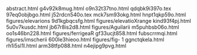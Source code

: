 abstract.html
g4v92k8mug.html
o9n32t37tno.html
qdqbk9i397o.tex
97eq0objbgo.html
j52rdcn540o.tex
mck7sm93okg.html
hnpt1qkp59o.html
figures/elevarions
9d1kgbqcsfg.html
figures/elevatioXrange
kind93f4pj.html
5u0v7kusdc.html
jb67r8is2d8.html
figures/Aguilarii
m5puhbsb06o.html
oo1s46bn228.html
figures/ferrigeaR
gf33ucjt858.html
fubscrrmqi.html
figures/imscherii
600le3hieoo.html
figures/fig- 1
ggnctqkela.html
rh1i5sl1l.html
arm38tfp088.html
n4ejipg9pvg.html